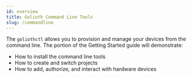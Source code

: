 ```yaml
---
id: overview
title: Golioth Command Line Tools
slug: /commandline
---
```


The `goliothctl` allows you to provision and manage your devices from the command line. The portion of the Getting Started guide will demonstrate:

* How to install the command line tools
* How to create and switch projects
* How to add, authorize, and interact with hardware devices
